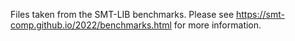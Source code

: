 Files taken from the SMT-LIB benchmarks. Please see https://smt-comp.github.io/2022/benchmarks.html for more information.
